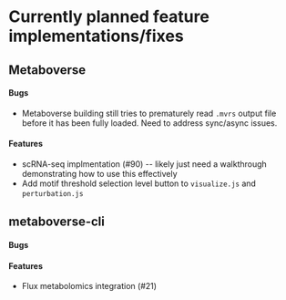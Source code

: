 # Currently planned feature implementations/fixes



## Metaboverse

#### Bugs
- Metaboverse building still tries to prematurely read `.mvrs` output file before it has been fully loaded. Need to address sync/async issues.

#### Features
- scRNA-seq implmentation (#90) -- likely just need a walkthrough demonstrating how to use this effectively
- Add motif threshold selection level button to `visualize.js` and `perturbation.js`

## metaboverse-cli
#### Bugs


#### Features
- Flux metabolomics integration (#21)






